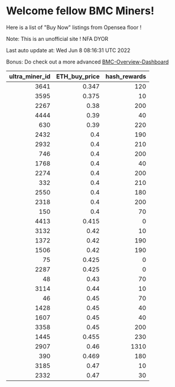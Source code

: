 # Welcome fellow BMC Miners!
Here is a list of "Buy Now" listings from Opensea floor !

Note: This is an unofficial site ! NFA DYOR

Last auto update at: Wed Jun  8 08:16:31 UTC 2022

Bonus: Do check out a more advanced [BMC-Overview-Dashboard](https://dune.com/defifunk/BMC-Overview-Dashboard)


|   ultra_miner_id |   ETH_buy_price |   hash_rewards |
|-----------------:|----------------:|---------------:|
|             3641 |           0.347 |            120 |
|             3595 |           0.375 |             10 |
|             2267 |           0.38  |            200 |
|             4444 |           0.39  |             40 |
|              630 |           0.39  |            220 |
|             2432 |           0.4   |            190 |
|             2932 |           0.4   |            210 |
|              746 |           0.4   |            200 |
|             1768 |           0.4   |             40 |
|             2274 |           0.4   |            200 |
|              332 |           0.4   |            210 |
|             2550 |           0.4   |            180 |
|             2318 |           0.4   |            200 |
|              150 |           0.4   |             70 |
|             4413 |           0.415 |              0 |
|             3132 |           0.42  |             10 |
|             1372 |           0.42  |            190 |
|             1506 |           0.42  |            190 |
|               75 |           0.425 |              0 |
|             2287 |           0.425 |              0 |
|               48 |           0.43  |             70 |
|             3114 |           0.44  |             10 |
|               46 |           0.45  |             70 |
|             1428 |           0.45  |             40 |
|             1607 |           0.45  |             40 |
|             3358 |           0.45  |            200 |
|             1445 |           0.455 |            230 |
|             2907 |           0.46  |           1310 |
|              390 |           0.469 |            180 |
|             3185 |           0.47  |             10 |
|             2332 |           0.47  |             30 |